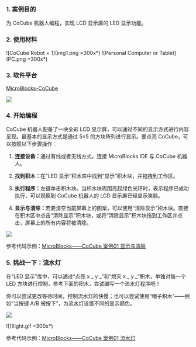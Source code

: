 
### 1. 案例目的

为 CoCube 机器人编程，实现 LCD 显示屏的 LED 显示功能。

### 2. 使用材料

![CoCube Robot × 1](img1.png =300x*) ![Personal Computer or Tablet](PC.png =300x*)

### 3. 软件平台

[MicroBlocks-CoCube](https://microblocksfun.cn/run/microblocks.html#scripts=GP%20Scripts%0Adepends%20%27CoCube%27)

![](image.png)

### 4. 开始编程

CoCube 机器人配备了一块全彩 LCD 显示屏，可以通过不同的显示方式进行内容呈现。最基本的显示方式是通过 5×5 的方块阵列进行显示。要点亮 CoCube，可以按照以下步骤操作：

1. **连接设备：**&#x901A;过有线或者无线方式，连接 MicroBlocks IDE 与 CoCube 机器人。

2. **找到积木：**&#x5728;“LED 显示”积木库中找到“显示”积木块，并拖拽到工作区。

3. **执行程序：**&#x5DE6;键单击积木块。当积木块周围亮起绿色光环时，表示程序已成功执行，可以观察到 CoCube 机器人的 LCD 显示屏已经显示笑脸。

4. **显示与清除：**&#x82E5;要清空当前屏幕上的图案，可以使用“清除显示”积木块。直接在积木区中点击“清除显示”积木块，或将“清除显示”积木块拖到工作区并点击，屏幕上的所有内容将被清除。

![](simulator.png)

参考代码示例：[MicroBlocks——CoCube 案例01 显示与清除](https://microblocksfun.cn/run/microblocks.html#scripts=GP%20Scripts%0Adepends%20%27LED%20Display%27%0A%0Ascript%20396%20276%20%7B%0A%27%5Bdisplay%3AmbDisplayOff%5D%27%0A%7D%0A%0Ascript%20395%20132%20%7B%0A%27%5Bdisplay%3AmbDisplay%5D%27%2015237440%0A%7D%0A%0A)

### 5. 挑战一下：流水灯

在“LED 显示”库中，可以通过“点亮 x \_ y \_”和“熄灭 x \_ y \_”积木，单独对每一个 LED 方块进行控制，参考下面的积木，尝试编写一个流水灯程序吧！

你可以尝试更改等待时间，控制流水灯的快慢；也可以尝试使用“帽子积木”——例如“当按键 A/B 被按下”，为流水灯设置不同的显示颜色。

![](Flowing_lights.png)

![](light.gif =300x*)

参考代码示例：[MicroBlocks——CoCube 案例01 流水灯](https://microblocksfun.cn/run/microblocks.html#scripts=GP%20Scripts%0Adepends%20%27LED%20Display%27%0A%0Ascript%20440%2088%20%7B%0AwhenStarted%0A%27%5Bdisplay%3AmbDisplayOff%5D%27%0Aforever%20%7B%0A%20%20for%20i%205%20%7B%0A%20%20%20%20for%20j%205%20%7B%0A%20%20%20%20%20%20%27%5Bdisplay%3AmbPlot%5D%27%20i%20j%0A%20%20%20%20%20%20waitMillis%20100%0A%20%20%20%20%7D%0A%20%20%7D%0A%20%20%27%5Bdisplay%3AmbDisplayOff%5D%27%0A%7D%0A%7D%0A%0Ascript%20786%2088%20%7B%0AwhenButtonPressed%20%27A%27%0A%27set%20display%20color%27%20%28colorSwatch%20255%200%200%20255%29%0A%7D%0A%0Ascript%20790%20199%20%7B%0AwhenButtonPressed%20%27B%27%0A%27set%20display%20color%27%20%28colorSwatch%200%20255%200%20255%29%0A%7D%0A%0Ascript%20787%20318%20%7B%0AwhenButtonPressed%20%27A%2BB%27%0A%27set%20display%20color%27%20%28colorSwatch%200%200%20255%20255%29%0A%7D%0A%0A)

